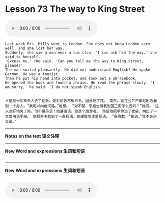 # Lesson 73 The way to King Street

​<audio id="audio" controls="" loop="loop">
    <source id="mp3" src="https://online1.tingclass.net/lesson/shi0529/0000/16/73.mp3"> 
</audio>

```
Last week Mrs. Mills went to London. She does not know London very well, and she lost her way.
Suddenly, she saw a man near a bus stop. 'I can ask him the way.' she said to herself.
'Excuse me,' she said. 'Can you tell me the way to King Street, please?'
The man smiled pleasantly. He did not understand English! He spoke German. He was a tourist.
Then he put his hand into pocket, and took out a phrasebook.
He opened the book and found a phrase. He read the phrase slowly. 'I am sorry,' he said. 'I do not speak English.'


上星期米尔斯夫人去了伦敦。她对伦敦不很熟悉，因此迷了路。 突然，她在公共汽车站附近看到一个男人。“我可以向他问路，”她想。 “对不起，您能告诉我到国王街怎么走吗？”她说。 这人友好地笑了笑。他不懂英语！他讲德语。他是个旅游者。 然后他把手伸进了衣袋，掏出了一本常用语手册。 他翻开书找到了一条短语。他缓慢地读着短语。 ”很抱歉，“他说，”我不会讲英语。”
```

------------
**Notes on the text 课文注释**

-------------
**New Word and expressions 生词和短语**
```markdown

```
-------------

**New Word and expressions 生词和短语**
```markdown

```

<audio id="audio" controls="" loop="loop">
    <source id="mp3" src="https://i.xiao84.com/en-nce/1mp3-en/lesson74.mp3">
</audio>